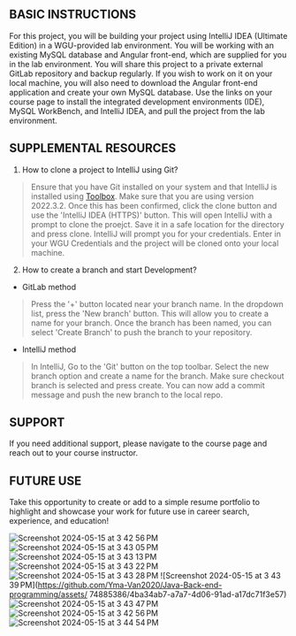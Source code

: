 
## BASIC INSTRUCTIONS
For this project, you will be building your project using IntelliJ IDEA (Ultimate Edition) in a WGU-provided lab environment. You will be working with an existing MySQL database and Angular front-end, which are supplied for you in the lab environment. You will share this project to a private external GitLab repository and backup regularly. If you wish to work on it on your local machine, you will also need to download the Angular front-end application and create your own MySQL database. Use the links on your course page to install the integrated development environments (IDE), MySQL WorkBench, and IntelliJ IDEA, and pull the project from the lab environment.  


## SUPPLEMENTAL RESOURCES  
1.	How to clone a project to IntelliJ using Git?

> Ensure that you have Git installed on your system and that IntelliJ is installed using [Toolbox](https://www.jetbrains.com/toolbox-app/). Make sure that you are using version 2022.3.2. Once this has been confirmed, click the clone button and use the 'IntelliJ IDEA (HTTPS)' button. This will open IntelliJ with a prompt to clone the proejct. Save it in a safe location for the directory and press clone. IntelliJ will prompt you for your credentials. Enter in your WGU Credentials and the project will be cloned onto your local machine.  

2. How to create a branch and start Development?

- GitLab method
> Press the '+' button located near your branch name. In the dropdown list, press the 'New branch' button. This will allow you to create a name for your branch. Once the branch has been named, you can select 'Create Branch' to push the branch to your repository.

- IntelliJ method
> In IntelliJ, Go to the 'Git' button on the top toolbar. Select the new branch option and create a name for the branch. Make sure checkout branch is selected and press create. You can now add a commit message and push the new branch to the local repo.

## SUPPORT
If you need additional support, please navigate to the course page and reach out to your course instructor.
## FUTURE USE
Take this opportunity to create or add to a simple resume portfolio to highlight and showcase your work for future use in career search, experience, and education!

![Screenshot 2024-05-15 at 3 42 56 PM](https://github.com/Yma-Van2020/Java-Back-end-programming/assets/74885386/7cd6c5a2-fc6a-45b0-8fe7-d803e4ebf2dc)
![Screenshot 2024-05-15 at 3 43 05 PM](https://github.com/Yma-Van2020/Java-Back-end-programming/assets/74885386/f7406478-f37f-49e2-8335-3d68f57e1b84)
![Screenshot 2024-05-15 at 3 43 13 PM](https://github.com/Yma-Van2020/Java-Back-end-programming/assets/74885386/4bcb4cf2-9455-4614-aec8-5fbaebb832e8)
![Screenshot 2024-05-15 at 3 43 22 PM](https://github.com/Yma-Van2020/Java-Back-end-programming/assets/74885386/24249960-b92a-477a-9d32-13189dd71a1b)
![Screenshot 2024-05-15 at 3 43 28 PM](https://github.com/Yma-Van2020/Java-Back-end-programming/assets/74885386/f808fe7d-bed0-43ab-b438-5f8902bdad44)
![Screenshot 2024-05-15 at 3 43 39 PM](https://github.com/Yma-Van2020/Java-Back-end-programming/assets/
74885386/4ba34ab7-a7a7-4d06-91ad-a17dc71f3e57)
![Screenshot 2024-05-15 at 3 43 47 PM](https://github.com/Yma-Van2020/Java-Back-end-programming/assets/74885386/ffe4a12a-2368-45bd-8e84-8f0789ac0bee)
![Screenshot 2024-05-15 at 3 42 56 PM](https://github.com/Yma-Van2020/Java-Back-end-programming/assets/74885386/ee362551-eabd-4bf3-8db7-c0045121efe2)
![Screenshot 2024-05-15 at 3 44 54 PM](https://github.com/Yma-Van2020/Java-Back-end-programming/assets/74885386/8f9a168e-d300-48ee-b870-ec147edba82f)
